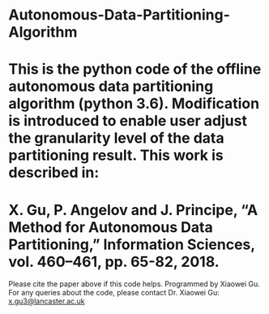 # Autonomous-Data-Partitioning-Algorithm
This is the python code of the offline autonomous data partitioning algorithm (python 3.6). 
Modification is introduced to enable user adjust the granularity level of the data partitioning result.
This work is described in:
====================================================================================================================================
X. Gu, P. Angelov and J. Principe, “A Method for Autonomous Data Partitioning,” Information Sciences, vol. 460–461, pp. 65-82, 2018.
====================================================================================================================================
Please cite the paper above if this code helps. 
Programmed by Xiaowei Gu. For any queries about the code, please contact Dr. Xiaowei Gu: x.gu3@lancaster.ac.uk
